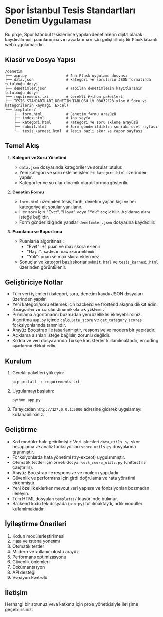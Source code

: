 # Spor İstanbul Tesis Standartları Denetim Uygulaması

Bu proje, Spor İstanbul tesislerinde yapılan denetimlerin dijital olarak kaydedilmesi, puanlanması ve raporlanması için geliştirilmiş bir Flask tabanlı web uygulamasıdır.

## Klasör ve Dosya Yapısı

```
/denetim
├── app.py                  # Ana Flask uygulama dosyası
├── data.json               # Kategori ve soruların JSON formatında tutulduğu dosya
├── denetimler.json         # Yapılan denetimlerin kayıtlarının tutulduğu dosya
├── requirements.txt        # Gerekli Python paketleri
├── TESİS STANDARTLARI DENETİM TABLOSU LV 08032023.xlsx # Soru ve kategorilerin kaynağı (Excel)
└── templates/
    ├── form.html           # Denetim formu arayüzü
    ├── index.html          # Ana sayfa
    ├── kategori.html       # Kategori ve soru ekleme arayüzü
    ├── submit.html         # Form gönderildikten sonraki özet sayfası
    └── tesis_karnesi.html  # Tesis bazlı skor ve rapor sayfası
```

## Temel Akış

1. **Kategori ve Soru Yönetimi**
   - `data.json` dosyasında kategoriler ve sorular tutulur.
   - Yeni kategori ve soru ekleme işlemleri `kategori.html` üzerinden yapılır.
   - Kategoriler ve sorular dinamik olarak formda gösterilir.

2. **Denetim Formu**
   - `form.html` üzerinden tesis, tarih, denetim yapan kişi ve her kategoriye ait sorular yanıtlanır.
   - Her soru için "Evet", "Hayır" veya "Yok" seçilebilir. Açıklama alanı isteğe bağlıdır.
   - Form gönderildiğinde yanıtlar `denetimler.json` dosyasına kaydedilir.

3. **Puanlama ve Raporlama**
   - Puanlama algoritması:
     - "Evet": +1 puan ve max skora eklenir
     - "Hayır": sadece max skora eklenir
     - "Yok": puan ve max skora eklenmez
   - Sonuçlar ve kategori bazlı skorlar `submit.html` ve `tesis_karnesi.html` üzerinden görüntülenir.

## Geliştiriciye Notlar

- Tüm veri işlemleri (kategori, soru, denetim kaydı) JSON dosyaları üzerinden yapılır.
- Yeni kategori/soru eklemek için backend ve frontend akışına dikkat edin. Kategoriler ve sorular dinamik olarak yüklenir.
- Puanlama algoritmasını bozmadan yeni özellikler ekleyebilirsiniz. Algoritma `app.py` içinde `calculate_score` ve `get_category_scores` fonksiyonlarında tanımlıdır.
- Arayüz Bootstrap ile tasarlanmıştır, responsive ve modern bir yapıdadır.
- Açıklama alanları isteğe bağlıdır, zorunlu değildir.
- Kodda ve veri dosyalarında Türkçe karakterler kullanılmaktadır, encoding ayarlarına dikkat edin.

## Kurulum

1. Gerekli paketleri yükleyin:
   ```bash
   pip install -r requirements.txt
   ```
2. Uygulamayı başlatın:
   ```bash
   python app.py
   ```
3. Tarayıcıdan `http://127.0.0.1:5000` adresine giderek uygulamayı kullanabilirsiniz.

## Geliştirme
- Kod modüler hale getirilmiştir: Veri işlemleri `data_utils.py`, skor hesaplama ve analiz fonksiyonları `score_utils.py` dosyalarına taşınmıştır.
- Fonksiyonlarda hata yönetimi (try-except) uygulanmıştır.
- Otomatik testler için örnek dosya: `test_score_utils.py` (unittest ile çalıştırılır).
- Arayüz Bootstrap ile responsive ve modern yapıdadır.
- Güvenlik ve performans için girdi doğrulama ve hata yönetimi eklenmiştir.
- Yeni özellik eklerken mevcut veri yapısını ve fonksiyonları bozmadan ilerleyin.
- Tüm HTML dosyaları `templates/` klasöründe bulunur.
- Backend kodu tek dosyada (`app.py`) tutulmaktaydı, artık modüller kullanılmaktadır.

## İyileştirme Önerileri
1. Kodun modülerleştirilmesi
2. Hata ve istisna yönetimi
3. Otomatik testler
4. Modern ve kullanıcı dostu arayüz
5. Performans optimizasyonu
6. Güvenlik önlemleri
7. Dokümantasyon
8. API desteği
9. Versiyon kontrolü

## İletişim
Herhangi bir sorunuz veya katkınız için proje yöneticisiyle iletişime geçebilirsiniz.
